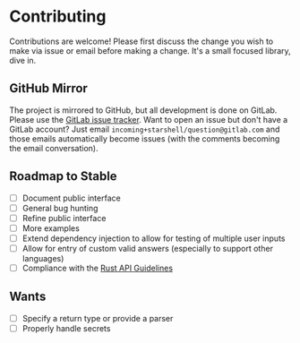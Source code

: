 # Contributing

Contributions are welcome! Please first discuss the change you wish to make via issue or email before making a change. It's a small focused library, dive in.

## GitHub Mirror

The project is mirrored to GitHub, but all development is done on GitLab. Please use the [GitLab issue tracker](https://gitlab.com/starshell/question/issues). Want to open an issue but don't have a GitLab account? Just email `incoming+starshell/question@gitlab.com` and those emails automatically become issues (with the comments becoming the email conversation).

## Roadmap to Stable
- [ ] Document public interface
- [ ] General bug hunting
- [ ] Refine public interface
- [ ] More examples
- [ ] Extend dependency injection to allow for testing of multiple user inputs
- [ ] Allow for entry of custom valid answers (especially to support other languages)
- [ ] Compliance with the [Rust API Guidelines](https://rust-lang-nursery.github.io/api-guidelines/)

## Wants
- [ ] Specify a return type or provide a parser
- [ ] Properly handle secrets
